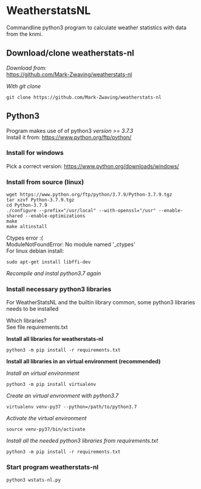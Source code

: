 # WeatherstatsNL

Commandline python3 program to calculate weather statistics with data from the knmi.  

## Download/clone weatherstats-nl
*Download from:*  
https://github.com/Mark-Zwaving/weatherstats-nl  

*With git clone*
```
git clone https://github.com/Mark-Zwaving/weatherstats-nl
```

## Python3
Program makes use of of python3 *version >= 3.7.3*  
Install it from: https://www.python.org/ftp/python/  

### Install for windows
Pick a correct version: https://www.python.org/downloads/windows/  

### Install from source (linux)
```
wget https://www.python.org/ftp/python/3.7.9/Python-3.7.9.tgz
tar xzvf Python-3.7.9.tgz
cd Python-3.7.9  
./configure --prefix="/usr/local" --with-openssl="/usr" --enable-shared --enable-optimizations  
make  
make altinstall  
```  
Ctypes error :(  
ModuleNotFoundError: No module named '\_ctypes'  
For linux debian install:  
```
sudo apt-get install libffi-dev  
```  
*Recompile and instal python3.7 again*  
  
### Install necessary python3 libraries  
For WeatherStatsNL and the builtin library common, some python3 libraries needs to be installed    
  
Which libraries?  
See file requirements.txt  

**Install all libraries for weatherstats-nl**  
```
python3 -m pip install -r requirements.txt  
```

**Install all libraries in an virtual environment (recommended)** 
  
*Install an virtual environment*  
```
python3 -m pip install virtualenv
``` 
*Create an virtual envronment with python3.7*  
```
virtualenv venv-py37 --python=/path/to/python3.7
```  
*Activate the virtual environment* 
```
source venv-py37/bin/activate
```  
*Install all the needed python3 libraries from requirements.txt*  
```
python3 -m pip install -r requirements.txt
```  

### Start program weatherstats-nl
```
python3 wstats-nl.py
```  
